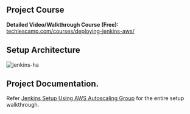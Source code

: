 ## Project Course

**Detailed Video/Walkthrough Course (Free):** [techiescamp.com/courses/deploying-jenkins-aws/](https://techiescamp.com/p/project-jenkins-ha-setup-on-aws-terraform-ansible-packer)

## Setup Architecture 

![jenkins-ha](https://user-images.githubusercontent.com/106984297/226690774-66731923-a2cd-45cc-b387-c959e5b713c1.png)


## Project Documentation.

Refer [Jenkins Setup Using AWS Autoscaling Group](https://devopscube.com/jenkins-autoscaling-setup/) for the entire setup walkthrough.
